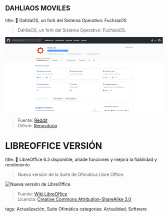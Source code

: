 ## DAHLIAOS MOVILES
title: 📲 DahliaOS, un fork del Sistema Operativo: FuchsiaOS
> DahliaOS, un fork del Sistema Operativo: FuchsiaOS.

![Dahlia OS es un sistema operativo alternativo a Fuchsia OS](/assets/images/DAHLIASO.png "Dahlia OS es un sistema operativo alternativo a Fuchsia OS")

> Fuente: [Reddit](https://www.reddit.com/r/DahliaOS/comments/chgqus/dahliaos_milestone_1/ "Reddit del sistema operativo de móviles DahliaOS")  
> Github:  [Repositorio](https://github.com/dahlia-os "Repositorio de DahliaOS, sistema alternativo a FuchsiaOS")

# LIBREOFFICE VERSIÓN
title: 📰 LibreOffice 6.3 disponible, añade funciones y mejora la fiabilidad y rendimiento
> Nueva versión de la Suite de Ofimática Libre Office.

![Nueva versión de LibreOffice](https://wiki.documentfoundation.org/images/1/1b/Sifr_icons.png)

> Fuente: [Wiki LibreOffice](https://wiki.documentfoundation.org/ReleaseNotes/6.3 "Wiki de la Fundación de LibreOffice: Ciberninjas")  
> Licencia:  [Creative Commons Attribution-ShareAlike 3.0](https://creativecommons.org/licenses/by-sa/3.0/ "Licencia del contenido de las imágenes de LibreOffice: Ciberninjas")

tags: Actualización, Suite Ofimática
categorias: Actualidad, Software